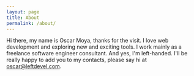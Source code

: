 ```yaml
---
layout: page
title: About
permalink: /about/
---
```


Hi there, my name is Oscar Moya, thanks for the visit. I love web development and exploring new and exciting tools. I work mainly as a freelance software engineer consultant. And yes, I'm left-handed. I'll be really happy to add you to my contacts, please say hi at oscar@leftdevel.com.

